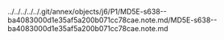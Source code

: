 ../../../../../.git/annex/objects/j6/P1/MD5E-s638--ba4083000d1e35af5a200b071cc78cae.note.md/MD5E-s638--ba4083000d1e35af5a200b071cc78cae.note.md